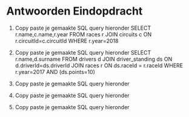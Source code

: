 # Antwoorden Eindopdracht

1. Copy paste je gemaakte SQL query hieronder
 SELECT r.name,c.name,r.year FROM races r JOIN circuits c ON r.circuitId=c.circuitId WHERE r.year=2018
2. Copy paste je gemaakte SQL query hieronder
   SELECT r.name,d.surname FROM drivers d JOIN driver_standing ds ON d.driverId=ds.driverId JOIN races r ON ds.raceId = r.raceId WHERE r.year=2017 AND (ds.points=10)
3. Copy paste je gemaakte SQL query hieronder
   
4. Copy paste je gemaakte SQL query hieronder
   
5. Copy paste je gemaakte SQL query hieronder
   
